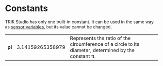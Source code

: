 # Constants

TRIK Studio has only one built-in constant. It can be used in the same way as [sensor variables](sensory-variables.md), but its value cannot be changed.

|        |                  |                                                                                                      |
| ------ | ---------------- | ---------------------------------------------------------------------------------------------------- |
| **pi** | 3.14159265358979 | Represents the ratio of the circumference of a circle to its diameter, determined by the constant π. |
